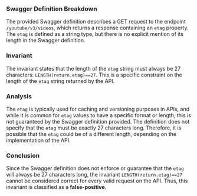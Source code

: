 ### Swagger Definition Breakdown
The provided Swagger definition describes a GET request to the endpoint `/youtube/v3/videos`, which returns a response containing an `etag` property. The `etag` is defined as a string type, but there is no explicit mention of its length in the Swagger definition.

### Invariant
The invariant states that the length of the `etag` string must always be 27 characters: `LENGTH(return.etag)==27`. This is a specific constraint on the length of the `etag` string returned by the API.

### Analysis
The `etag` is typically used for caching and versioning purposes in APIs, and while it is common for `etag` values to have a specific format or length, this is not guaranteed by the Swagger definition provided. The definition does not specify that the `etag` must be exactly 27 characters long. Therefore, it is possible that the `etag` could be of a different length, depending on the implementation of the API.

### Conclusion
Since the Swagger definition does not enforce or guarantee that the `etag` will always be 27 characters long, the invariant `LENGTH(return.etag)==27` cannot be considered correct for every valid request on the API. Thus, this invariant is classified as a **false-positive**.
